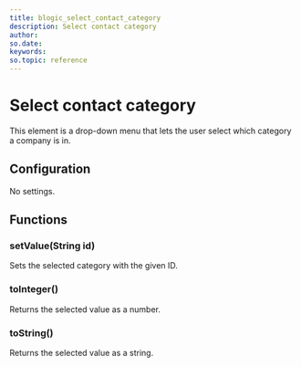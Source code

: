 ```yaml
---
title: blogic_select_contact_category
description: Select contact category
author:
so.date:
keywords:
so.topic: reference
---
```


# Select contact category

This element is a drop-down menu that lets the user select which category a company is in.

## Configuration

No settings.

## Functions

### setValue(String id)

Sets the selected category with the given ID.

### toInteger()

Returns the selected value as a number.

### toString()

Returns the selected value as a string.
